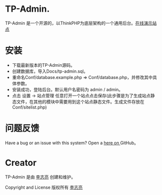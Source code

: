 # TP-Admin. #
TP-Admin 是一个开源的，以ThinkPHP为底层架构的一个通用后台。[在线演示站点](http://tp-admin.hhailuo.com/) 

# 安装 #
* 下载最新版本的TP-Admin源码。 
* 创建数据库，导入Docs/tp-admin.sql。
* 重命名Conf/database.example.php => Conf/database.php，并修改其中具体参数。
* 安装成功，登陆后台。默认用户名密码为 admin / admin。
* 点击 设置 -> 站点管理 任意打开一个站点点击保存(此步骤是为了生成站点静态文件，在其他的模块中需要用到这个站点静态文件。生成文件存放在 Conf/sitelist.php)

# 问题反馈 #
Have a bug or an issue with this system? Open a  [ here on ](https://github.com/476552238li/TP-Admin/issues)  GitHub。

# Creator #
TP-Admin 是由 [李志亮](http://www.hhailuo.com) 创建和维护。

Copyright and License
版权所有 [李志亮](http://www.hhailuo.com)
